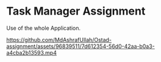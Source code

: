 # Task Manager Assignment

Use of the whole Application.

https://github.com/MdAshrafUllah/Ostad-assignment/assets/96839511/7d612354-56d0-42aa-b0a3-a4cba2b13593.mp4
